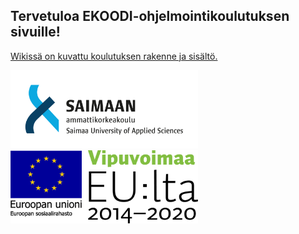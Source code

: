 ﻿## Tervetuloa EKOODI-ohjelmointikoulutuksen sivuille!

[Wikissä on kuvattu koulutuksen rakenne ja sisältö.](https://github.com/ekoodi/ekoodi.github.io/wiki)

<img src="https://github.com/ekoodi/ekoodi.github.io/blob/master/assets/saimia-logo.png" width="300"> <img src="https://github.com/ekoodi/ekoodi.github.io/blob/master/assets/esr-logo.png" width="300">
